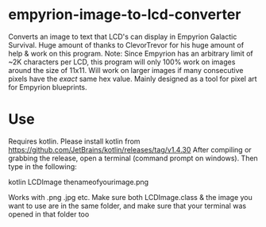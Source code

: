 # empyrion-image-to-lcd-converter
Converts an image to text that LCD's can display in Empyrion Galactic Survival. Huge amount of thanks to ClevorTrevor for his huge amount of help & work on this program.
Note: Since Empyrion has an arbitrary limit of ~2K characters per LCD, this program will only 100% work on images around the size of 11x11. Will work on larger images if many consecutive pixels have the *exact* same hex value. Mainly designed as a tool for pixel art for Empyrion blueprints.

# Use
Requires kotlin. Please install kotlin from https://github.com/JetBrains/kotlin/releases/tag/v1.4.30 
After compiling or grabbing the release, open a terminal (command prompt on windows). Then type in the following:

kotlin LCDImage thenameofyourimage.png

Works with .png .jpg etc. Make sure both LCDImage.class & the image you want to use are in the same folder, and make sure that your terminal was opened in that folder too
